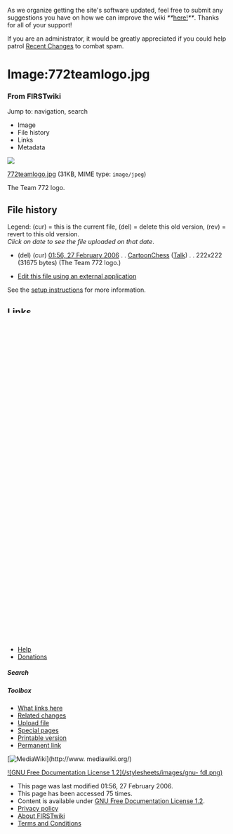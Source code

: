 As we organize getting the site's software updated, feel free to submit any
suggestions you have on how we can improve the wiki
_**_[here!](/index.php/User:Hallry/Suggestions "User:Hallry/Suggestions"
)_**_. Thanks for all of your support!

If you are an administrator, it would be greatly appreciated if you could help
patrol [Recent Changes](/index.php/Special:Recentchanges
"Special:Recentchanges" ) to combat spam.

# Image:772teamlogo.jpg

### From FIRSTwiki

Jump to: navigation, search

  * Image
  * File history
  * Links
  * Metadata

![](/media/a/ad/772teamlogo.jpg)

[772teamlogo.jpg](/media/a/ad/772teamlogo.jpg "772teamlogo.jpg" ) (31KB, MIME
type: `image/jpeg`)

The Team 772 logo.

## File history

Legend: (cur) = this is the current file, (del) = delete this old version,
(rev) = revert to this old version.  
_Click on date to see the file uploaded on that date_.

  * (del) (cur) [01:56, 27 February 2006](/media/a/ad/772teamlogo.jpg "/media/a/ad/772teamlogo.jpg" ) . . [CartoonChess](/index.php?title=User:CartoonChess&action=edit "User:CartoonChess" ) ([Talk](/index.php?title=User_talk:CartoonChess&action=edit "User talk:CartoonChess" )) . . 222x222 (31675 bytes) (The Team 772 logo.)
  

  * [Edit this file using an external application](/index.php?title=Image:772teamlogo.jpg&action=edit&externaledit=true&mode=file "Image:772teamlogo.jpg" )

See the [setup
instructions](http://meta.wikimedia.org/wiki/Help:External_editors
"http://meta.wikimedia.org/wiki/Help:External_editors" ) for more information.

## Links

The following pages link to this file:

  * [772](/index.php/772 "772" )

## Metadata

This file contains additional information, probably added from the digital
camera or scanner used to create or digitize it. If the file has been modified
from its original state, some details may not fully reflect the modified
image.

Orientation |  Normal  
---|---  
Horizontal resolution |  72 dpi  
Vertical resolution |  72 dpi  
Software used |  Adobe Photoshop CS Macintosh  
File change date and time |  20:55, 26 February 2006  
Color space |  65535  
  
Retrieved from "<http://www.firstwiki.net/index.php/Image:772teamlogo.jpg>"

##### Views

  * [File](/index.php/Image:772teamlogo.jpg)
  * [Discussion](/index.php?title=Image_talk:772teamlogo.jpg&action=edit)
  * [Edit](/index.php?title=Image:772teamlogo.jpg&action=edit)
  * [History](/index.php?title=Image:772teamlogo.jpg&action=history)

##### Personal tools

  * [Log in / create account](/index.php?title=Special:Userlogin&returnto=Image:772teamlogo.jpg)

[](/index.php/Main_Page "Main Page" )

##### Navigation

  * [Main Page](/index.php/Main_Page)
  * [Community portal](/index.php/FIRSTwiki:Community_portal)
  * [Current events](/index.php/Current_events)
  * [Recent changes](/index.php/Special:Recentchanges)
  * [Random page](/index.php/Special:Random)
  * [Help](/index.php/FIRSTwiki:Help)
  * [Donations](/index.php/FIRSTwiki:Site_support)

##### Search



##### Toolbox

  * [What links here](/index.php/Special:Whatlinkshere/Image:772teamlogo.jpg)
  * [Related changes](/index.php/Special:Recentchangeslinked/Image:772teamlogo.jpg)
  * [Upload file](/index.php/Special:Upload)
  * [Special pages](/index.php/Special:Specialpages)
  * [Printable version](/index.php?title=Image:772teamlogo.jpg&printable=yes)
  * [Permanent link](/index.php?title=Image:772teamlogo.jpg&oldid=44097)

[![MediaWiki](/skins/common/images/poweredby_mediawiki_88x31.png)](http://www.
mediawiki.org/)

[![GNU Free Documentation License 1.2](/stylesheets/images/gnu-
fdl.png)](http://www.gnu.org/copyleft/fdl.html)

  * This page was last modified 01:56, 27 February 2006.
  * This page has been accessed 75 times.
  * Content is available under [GNU Free Documentation License 1.2](http://www.gnu.org/copyleft/fdl.html "http://www.gnu.org/copyleft/fdl.html" ).
  * [Privacy policy](/index.php/FIRSTwiki:Privacy_policy "FIRSTwiki:Privacy policy" )
  * [About FIRSTwiki](/index.php/FIRSTwiki:About "FIRSTwiki:About" )
  * [Terms and Conditions](/index.php/FIRSTwiki:Terms_and_conditions "FIRSTwiki:Terms and conditions" )

